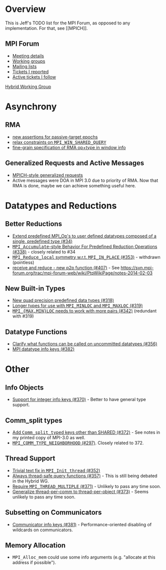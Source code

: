 # Overview

This is Jeff's TODO list for the MPI Forum, as opposed to any implementation.  For that, see [[MPICH]].

## MPI Forum

* [Meeting details](http://meetings.mpi-forum.org/Meeting_details.php)
* [Working groups](https://svn.mpi-forum.org/trac/mpi-forum-web/wiki)
* [Mailing lists](http://lists.mpi-forum.org/)
* [Tickets I reported](https://svn.mpi-forum.org/trac/mpi-forum-web/query?status=!closed&reporter=jhammond)
* [Active tickets I follow](https://svn.mpi-forum.org/trac/mpi-forum-web/query?status=!closed&cc=~jhammond)

[Hybrid Working Group](https://svn.mpi-forum.org/trac/mpi-forum-web/wiki/MPI3Hybrid)

# Asynchrony

## RMA

* [new assertions for passive-target epochs](https://github.com/mpi-forum/mpi-issues/issues/24)
* [relax constraints on <tt>MPI_WIN_SHARED_QUERY</tt>](https://github.com/mpi-forum/mpi-issues/issues/23)
* [fine-grain specification of RMA op+type in window info](https://github.com/mpi-forum/mpi-issues/issues/46)

## Generalized Requests and Active Messages

* [MPICH-style generalized requests](https://svn.mpi-forum.org/trac/mpi-forum-web/wiki/Proposal)
* Active messages were DOA in MPI 3.0 due to priority of RMA.  Now that RMA is done, maybe we can achieve something useful here.

# Datatypes and Reductions

## Better Reductions

* [Extend predefined MPI_Op's to user defined datatypes composed of a single, predefined type (#34)](https://svn.mpi-forum.org/trac/mpi-forum-web/ticket/34)
* [<tt>MPI_Accumulate</tt>-style Behavior For Predefined Reduction Operations (#338)](https://svn.mpi-forum.org/trac/mpi-forum-web/ticket/338) - closely related to #34
* [<tt>MPI_Reduce_local</tt> symmetry w.r.t. <tt>MPI_IN_PLACE</tt> (#353)](https://svn.mpi-forum.org/trac/mpi-forum-web/ticket/353) - withdrawn (pointless)
* [receive and reduce - new p2p function (#407)](https://svn.mpi-forum.org/trac/mpi-forum-web/ticket/407) - See https://svn.mpi-forum.org/trac/mpi-forum-web/wiki/PtpWikiPage/notes-2014-02-03

## New Built-in Types

* [New quad precision predefined data types (#318)](https://svn.mpi-forum.org/trac/mpi-forum-web/ticket/318)
* [Longer types for use with <tt>MPI_MINLOC</tt> and <tt>MPI_MAXLOC</tt> (#319)](https://svn.mpi-forum.org/trac/mpi-forum-web/ticket/319)
* [<tt>MPI_{MAX,MIN}LOC</tt> needs to work with more pairs (#342)](https://svn.mpi-forum.org/trac/mpi-forum-web/ticket/342) (redundant with #319)

## Datatype Functions

* [Clarify what functions can be called on uncommitted datatypes (#356)](https://svn.mpi-forum.org/trac/mpi-forum-web/ticket/356)
* [MPI datatype info keys (#382)](https://svn.mpi-forum.org/trac/mpi-forum-web/ticket/382)

# Other

## Info Objects

* [Support for integer info keys (#370)](https://svn.mpi-forum.org/trac/mpi-forum-web/ticket/370) - Better to have general type support.

## Comm_split types

* [Add <tt>Comm_split_typed</tt> keys other than SHARED (#372)](https://svn.mpi-forum.org/trac/mpi-forum-web/ticket/372) - See notes in my printed copy of MPI-3.0 as well.
* [<tt> MPI_COMM_TYPE_NEIGHBORHOOD</tt> (#297)](https://svn.mpi-forum.org/trac/mpi-forum-web/ticket/297).  Closely related to 372.

## Thread Support

* [Trivial text fix in <tt>MPI_Init_thread</tt> (#352)](https://svn.mpi-forum.org/trac/mpi-forum-web/ticket/352)
* [Always thread-safe query functions (#357)](https://svn.mpi-forum.org/trac/mpi-forum-web/ticket/357) - This is still being debated in the Hybrid WG.
* [Require <tt>MPI_THREAD_MULTIPLE</tt> (#371)](https://svn.mpi-forum.org/trac/mpi-forum-web/ticket/371) - Unlikely to pass any time soon.
* [Generalize thread-per-comm to thread-per-object (#373)](https://svn.mpi-forum.org/trac/mpi-forum-web/ticket/373) - Seems unlikely to pass any time soon.

## Subsetting on Communicators

* [Communicator info keys (#381)](https://svn.mpi-forum.org/trac/mpi-forum-web/ticket/381) - Performance-oriented disabling of wildcards on communicators.

## Memory Allocation

* <tt>MPI_Alloc_mem</tt> could use some info arguments (e.g. "allocate at this address if possible").
